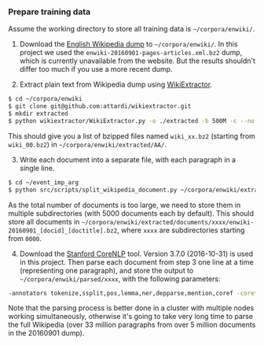 ### Prepare training data
Assume the working directory to store all training data is `~/corpora/enwiki/`.
1. Download the [English Wikipedia dump](https://dumps.wikimedia.org/enwiki/) to `~/corpora/enwiki/`. In this project we used the `enwiki-20160901-pages-articles.xml.bz2` dump, which is currently unavailable from the website. But the results shouldn't differ too much if you use a more recent dump.

2. Extract plain text from Wikipedia dump using [WikiExtractor](https://github.com/attardi/wikiextractor).
```bash
$ cd ~/corpora/enwiki
$ git clone git@github.com:attardi/wikiextractor.git
$ mkdir extracted
$ python wikiextractor/WikiExtractor.py -o ./extracted -b 500M -c --no-templates --filter_disambig_pages --min_text_length 100 enwiki-20160901-pages-articles.xml.bz2
```
This should give you a list of bzipped files named `wiki_xx.bz2` (starting from `wiki_00.bz2`) in `~/corpora/enwiki/extracted/AA/`.

3. Write each document into a separate file, with each paragraph in a single line.
```bash
$ cd ~/event_imp_arg
$ python src/scripts/split_wikipedia_document.py ~/corpora/enwiki/extracted/AA ~/corpora/enwiki/extracted/documents --file_per_dir 5000
```
As the total number of documents is too large, we need to store them in multiple subdirectories (with 5000 documents each by default). This should store all documents in `~/corpora/enwiki/extracted/documents/xxxx/enwiki-20160901_[docid]_[doctitle].bz2`, where `xxxx` are subdirectories starting from `0000`.

4. Download the [Stanford CoreNLP](https://stanfordnlp.github.io/CoreNLP/) tool. Version 3.7.0 (2016-10-31) is used in this project. Then parse each document from step 3 one line at a time (representing one paragraph), and store the output to `~/corpora/enwiki/parsed/xxxx`, with the following parameters:
```bash
-annotators tokenize,ssplit,pos,lemma,ner,depparse,mention,coref -coref.algorithm statistical -outputExtension .xml
```
Note that the parsing process is better done in a cluster with multiple nodes working simultaneously, otherwise it's going to take very long time to parse the full Wikipedia (over 33 million paragraphs from over 5 million documents in the 20160901 dump).
